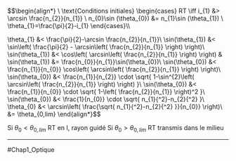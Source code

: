 
$$\begin{align*} \\
\text{Conditions initiales}
\begin{cases}
    RT \iff i_{1} &> \arcsin \frac{n_{2}}{n_{1}} \\ n_{0}\sin (\theta_{0}) &= n_{1}\sin (\theta_{1}) \\ \theta_{1}=\frac{\pi}{2}-i_{1}
\end{cases}\\\\

\theta_{1} &< \frac{\pi}{2}-\arcsin \frac{n_{2}}{n_{1}}\\
\sin(\theta_{1}) &< \sin\left( \frac{\pi}{2} - \arcsin\left( \frac{n_{2}}{n_{1}} \right) \right)\\
\sin(\theta_{1}) &< \cos\left( \arcsin\left( \frac{n_{2}}{n_{1}} \right) \right) & \sin(\theta_{1}) &= \frac{n_{0}}{n_{1}}\sin(\theta_{0})\\
\sin(\theta_{0}) &< \frac{n_{1}}{n_{0}} \cos\left( \arcsin\left( \frac{n_{2}}{n_{1}} \right) \right)\\
\sin(\theta_{0}) &< \frac{n_{1}}{n_{2}} \cdot \sqrt{ 1-\sin^{2}\left( \arcsin\left( \frac{n_{2}}{n_{1}} \right) \right) }\\
\sin(\theta_{0}) &< \frac{n_{1}}{n_{0}} \cdot \sqrt{ 1-\left( \frac{n_{2}}{n_{1}} \right)^2 }\\
\sin(\theta_{0}) &< \frac{1}{n_{0}} \cdot \sqrt{ n_{1}{^2}-n_{2}{^2} }\\
\theta_{0} &< \arcsin\left( \frac{\sqrt{ n_{1}{^2}-n_{2}{^2} }}{n_{0}} \right)\\
&= \theta_{0,lim}
\end{align*}$$

Si $\theta_{0} < \theta_{0,lim}$ RT en I, rayon guidé
Si $\theta_{0} > \theta_{0,lim}$ RT transmis dans le milieu
___
#Chap1_Optique 